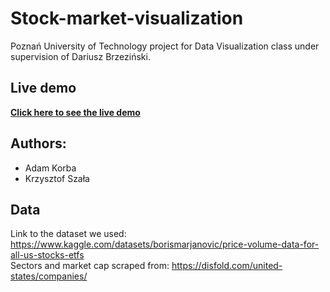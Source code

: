 # Stock-market-visualization
Poznań University of Technology project for Data Visualization class under supervision of Dariusz Brzeziński.
## Live demo
[**Click here to see the live demo**](https://53hwst-krzychu-sza0a.shinyapps.io/stock-market-visualization/)

## Authors:
- Adam Korba
- Krzysztof Szała

## Data
Link to the dataset we used: https://www.kaggle.com/datasets/borismarjanovic/price-volume-data-for-all-us-stocks-etfs \
Sectors and market cap scraped from: https://disfold.com/united-states/companies/
